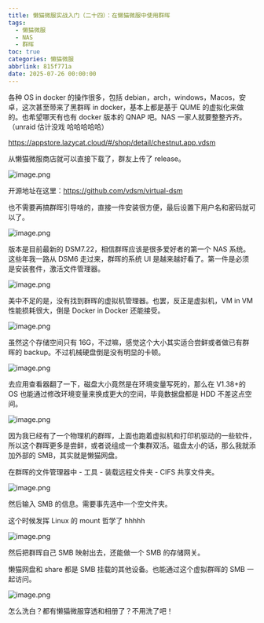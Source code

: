 ```yaml
---
title: 懒猫微服实战入门（二十四）：在懒猫微服中使用群晖
tags:
  - 懒猫微服
  - NAS
  - 群晖
toc: true
categories: 懒猫微服
abbrlink: 815f771a
date: 2025-07-26 00:00:00
---
```


各种 OS in docker 的操作很多，包括 debian，arch，windows，Macos，安卓，这次甚至带来了黑群晖 in docker，基本上都是基于 QUME 的虚拟化来做的。也希望哪天有也有 docker 版本的 QNAP 吧。NAS 一家人就要整整齐齐。（unraid 估计没戏 哈哈哈哈哈）

https://appstore.lazycat.cloud/#/shop/detail/chestnut.app.vdsm

从懒猫微服商店就可以直接下载了，群友上传了 release。

<!-- more -->

![image.png](https://lzc-playground-1301583638.cos.ap-chengdu.myqcloud.com/guidelines/459/a742a8a6-80b0-480f-b37e-2556f461b908.png "image.png")

开源地址在这里：https://github.com/vdsm/virtual-dsm

也不需要再搞群晖引导啥的，直接一件安装很方便，最后设置下用户名和密码就可以了。

![image.png](https://lzc-playground-1301583638.cos.ap-chengdu.myqcloud.com/guidelines/459/09a3feda-3933-4346-ace0-0fd9138e8715.png "image.png")

版本是目前最新的 DSM7.22，相信群晖应该是很多爱好者的第一个 NAS 系统。这些年我一路从 DSM6 走过来，群晖的系统 UI 是越来越好看了。第一件是必须是安装套件，激活文件管理器。

![image.png](https://lzc-playground-1301583638.cos.ap-chengdu.myqcloud.com/guidelines/459/b38ef86a-9632-4b8c-9780-bd775641c0ea.png "image.png")

美中不足的是，没有找到群晖的虚拟机管理器。也罢，反正是虚拟机，VM in VM 性能损耗很大，倒是 Docker in Docker 还能接受。

![image.png](https://lzc-playground-1301583638.cos.ap-chengdu.myqcloud.com/guidelines/459/907e5cc7-65cc-430d-8b55-0eddcf4b4ce9.png "image.png")

虽然这个存储空间只有 16G，不过嘛，感觉这个大小其实适合尝鲜或者做已有群晖的 backup。不过机械硬盘倒是没有明显的卡顿。

![image.png](https://lzc-playground-1301583638.cos.ap-chengdu.myqcloud.com/guidelines/459/265c0179-e950-4ae9-bf10-65e27de5c367.png "image.png")

去应用查看器翻了一下，磁盘大小竟然是在环境变量写死的，那么在 V1.38+的 OS 也能通过修改环境变量来换成更大的空间，毕竟数据盘都是 HDD 不差这点空间。

![image.png](https://lzc-playground-1301583638.cos.ap-chengdu.myqcloud.com/guidelines/459/9ad0f301-0e64-4612-8248-a0a69e9c9d55.png "image.png")

因为我已经有了一个物理机的群晖，上面也跑着虚拟机和打印机驱动的一些软件，所以这个群晖更多是尝鲜，或者说组成一个集群双活。磁盘太小的话，那么我就添加外部的 SMB，其实就是懒猫网盘。

在群晖的文件管理器中 - 工具 - 装载远程文件夹 - CIFS 共享文件夹。

![image.png](https://lzc-playground-1301583638.cos.ap-chengdu.myqcloud.com/guidelines/459/7aa44029-ad4a-4f14-ab20-93ad0f524b04.png "image.png")

然后输入 SMB 的信息。需要事先选中一个空文件夹。

这个时候发挥 Linux 的 mount 哲学了 hhhhh

![image.png](https://lzc-playground-1301583638.cos.ap-chengdu.myqcloud.com/guidelines/459/d6d52f52-675c-451b-b308-814a30508c85.png "image.png")

然后把群晖自己 SMB 映射出去，还能做一个 SMB 的存储网关。

懒猫网盘和 share 都是 SMB 挂载的其他设备。也能通过这个虚拟群晖的 SMB 一起访问。

![image.png](https://lzc-playground-1301583638.cos.ap-chengdu.myqcloud.com/guidelines/459/46fc5f27-7378-4d5d-84bf-12ec307166c8.png "image.png")

怎么洗白？都有懒猫微服穿透和相册了？不用洗了吧！
